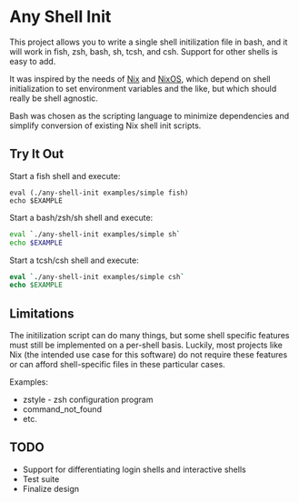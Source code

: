 Any Shell Init
==============

This project allows you to write a single shell initilization file in bash, and
it will work in fish, zsh, bash, sh, tcsh, and csh. Support for other shells is
easy to add.

It was inspired by the needs of [Nix](https://nixos.org/nix/) and
[NixOS](https://nixos.org/nix/), which depend on shell initialization to set
environment variables and the like, but which should really be shell agnostic.

Bash was chosen as the scripting language to minimize dependencies and simplify
conversion of existing Nix shell init scripts.

Try It Out
----------

Start a fish shell and execute:

```fish
eval (./any-shell-init examples/simple fish)
echo $EXAMPLE
```

Start a bash/zsh/sh shell and execute:

```bash
eval `./any-shell-init examples/simple sh`
echo $EXAMPLE
```

Start a tcsh/csh shell and execute:

```tcsh
eval `./any-shell-init examples/simple csh`
echo $EXAMPLE
```

Limitations
-----------

The initilization script can do many things, but some shell specific features
must still be implemented on a per-shell basis. Luckily, most projects like Nix
(the intended use case for this software) do not require these features or can
afford shell-specific files in these particular cases.

Examples:

  * zstyle - zsh configuration program
  * command_not_found
  * etc.

TODO
----

  * Support for differentiating login shells and interactive shells
  * Test suite
  * Finalize design
